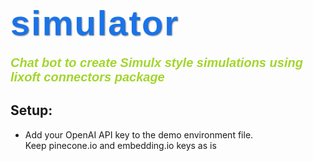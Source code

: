 
<!-- README.md is generated from README.Rmd. Please edit that file -->

# <span class="cool-font">simulator</span>

<link href="https://fonts.googleapis.com/css2?family=Orbitron:wght@700&display=swap" rel="stylesheet">

<style>
.cool-font {
  font-family: 'Orbitron', sans-serif;
  font-size: 2em;
  color: #1a73e8;
  letter-spacing: 2px;
  text-shadow: 1px 1px 2px #888;
}
</style>
<style>
.cool-font2 {
  font-family: 'Orbitron', sans-serif;
  font-size: 20;
  color: #a2d52c;
}
</style>

##### <span class="cool-font2">Chat bot to create Simulx style simulations using lixoft connectors package</span>

## Setup:

- Add your OpenAI API key to the demo environment file.  
  Keep pinecone.io and embedding.io keys as is 
